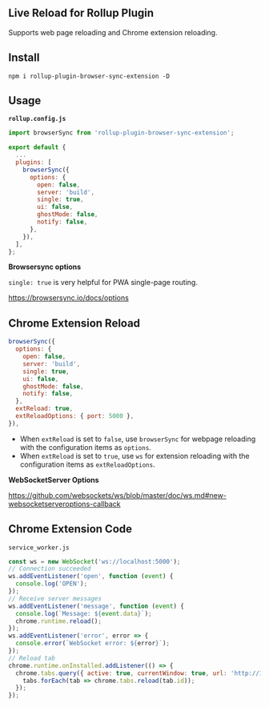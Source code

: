 ## Live Reload for Rollup Plugin

Supports web page reloading and Chrome extension reloading.

## Install

```console
npm i rollup-plugin-browser-sync-extension -D
```

## Usage

**`rollup.config.js`**

```js
import browserSync from 'rollup-plugin-browser-sync-extension';

export default {
  ...
  plugins: [
    browserSync({
      options: {
        open: false,
        server: 'build',
        single: true,
        ui: false,
        ghostMode: false,
        notify: false,
      },
    }),
  ],
};
```

**Browsersync options**

`single: true` is very helpful for PWA single-page routing.

https://browsersync.io/docs/options

## Chrome Extension Reload

```js
browserSync({
  options: {
    open: false,
    server: 'build',
    single: true,
    ui: false,
    ghostMode: false,
    notify: false,
  },
  extReload: true,
  extReloadOptions: { port: 5000 },
}),
```

- When `extReload` is set to `false`, use `browserSync` for webpage reloading with the configuration items as `options`.
- When `extReload` is set to `true`, use `ws` for extension reloading with the configuration items as `extReloadOptions`.

**WebSocketServer Options**

https://github.com/websockets/ws/blob/master/doc/ws.md#new-websocketserveroptions-callback

## Chrome Extension Code

`service_worker.js`

```js
const ws = new WebSocket('ws://localhost:5000');
// Connection succeeded
ws.addEventListener('open', function (event) {
  console.log('OPEN');
});
// Receive server messages
ws.addEventListener('message', function (event) {
  console.log(`Message: ${event.data}`);
  chrome.runtime.reload();
});
ws.addEventListener('error', error => {
  console.error(`WebSocket error: ${error}`);
});
// Reload tab
chrome.runtime.onInstalled.addListener(() => {
  chrome.tabs.query({ active: true, currentWindow: true, url: 'http://127.0.0.1/*' }, tabs => {
    tabs.forEach(tab => chrome.tabs.reload(tab.id));
  });
});
```
